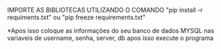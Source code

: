 IMPORTE AS BIBLIOTECAS UTILIZANDO O COMANDO "pip install -r requiments.txt" ou "pip freeze requirements.txt"

*Apos isso coloque as informações do seu banco de dados MYSQL nas variaveis de username, senha, server, db 
apos isso execute o programa
